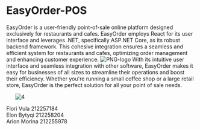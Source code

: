 # EasyOrder-POS
EasyOrder is a user-friendly point-of-sale online platform designed exclusively for restaurants and cafes.
EasyOrder employs React for its user interface and leverages .NET, specifically ASP.NET Core, as its robust backend framework. This cohesive integration ensures a seamless and efficient system for restaurants and cafes, optimizing order management and enhancing customer experience.
![PNG-logo](https://user-images.githubusercontent.com/92091536/233197032-34d9d830-d3c1-463a-ba4c-beff7c532faa.png)
With its intuitive user interface and seamless integration with other software, EasyOrder makes it easy for businesses of all sizes to streamline their operations and boost their efficiency. Whether you're running a small coffee shop or a large retail store, EasyOrder is the perfect solution for all your point of sale needs.

&nbsp;
&nbsp;
&nbsp;
![4](https://user-images.githubusercontent.com/92091536/232839201-68cf7bea-ec51-4316-9450-18dbde85a561.jpg)

Flori Vula 212257184 <br>
Elon Bytyqi 212258204 <br>
Arion Morina 212255978 <br>
